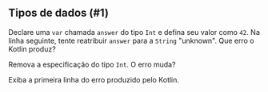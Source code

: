 ## Tipos de dados (#1)

Declare uma `var` chamada `answer` do tipo `Int` e defina seu valor como `42`. Na linha seguinte, tente reatribuir `answer` para a `String` "unknown". Que erro o Kotlin produz?

Remova a especificação do tipo `Int`. O erro muda?

Exiba a primeira linha do erro produzido pelo Kotlin.
